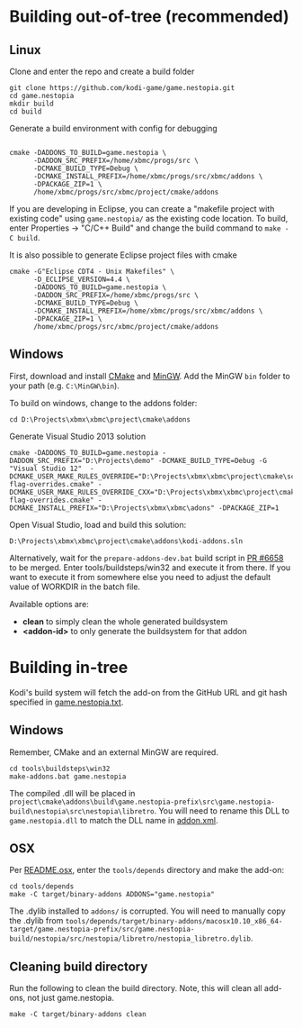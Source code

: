 # Building out-of-tree (recommended)

## Linux

Clone and enter the repo and create a build folder

```shell
git clone https://github.com/kodi-game/game.nestopia.git
cd game.nestopia
mkdir build
cd build
```

Generate a build environment with config for debugging

```shell

cmake -DADDONS_TO_BUILD=game.nestopia \
      -DADDON_SRC_PREFIX=/home/xbmc/progs/src \
      -DCMAKE_BUILD_TYPE=Debug \
      -DCMAKE_INSTALL_PREFIX=/home/xbmc/progs/src/xbmc/addons \
      -DPACKAGE_ZIP=1 \
      /home/xbmc/progs/src/xbmc/project/cmake/addons
```

If you are developing in Eclipse, you can create a "makefile project with existing code" using `game.nestopia/` as the existing code location. To build, enter Properties -> "C/C++ Build" and change the build command to `make -C build`.

It is also possible to generate Eclipse project files with cmake

```shell
cmake -G"Eclipse CDT4 - Unix Makefiles" \
      -D_ECLIPSE_VERSION=4.4 \
      -DADDONS_TO_BUILD=game.nestopia \
      -DADDON_SRC_PREFIX=/home/xbmc/progs/src \
      -DCMAKE_BUILD_TYPE=Debug \
      -DCMAKE_INSTALL_PREFIX=/home/xbmc/progs/src/xbmc/addons \
      -DPACKAGE_ZIP=1 \
      /home/xbmc/progs/src/xbmc/project/cmake/addons
```

## Windows

First, download and install [CMake](http://www.cmake.org/download/) and [MinGW](http://www.mingw.org/). Add the MinGW `bin` folder to your path (e.g. `C:\MinGW\bin`).

To build on windows, change to the addons folder:

```batch
cd D:\Projects\xbmx\xbmc\project\cmake\addons
```

Generate Visual Studio 2013 solution

```batch
cmake -DADDONS_TO_BUILD=game.nestopia -DADDON_SRC_PREFIX="D:\Projects\demo" -DCMAKE_BUILD_TYPE=Debug -G "Visual Studio 12"  -DCMAKE_USER_MAKE_RULES_OVERRIDE="D:\Projects\xbmx\xbmc\project\cmake\scripts\windows\c-flag-overrides.cmake" -DCMAKE_USER_MAKE_RULES_OVERRIDE_CXX="D:\Projects\xbmx\xbmc\project\cmake\scripts\windows\cxx-flag-overrides.cmake" -DCMAKE_INSTALL_PREFIX="D:\Projects\xbmx\xbmc\adons" -DPACKAGE_ZIP=1
```

Open Visual Studio, load and build this solution:

```
D:\Projects\xbmx\xbmc\project\cmake\addons\kodi-addons.sln
```

Alternatively, wait for the `prepare-addons-dev.bat` build script in [PR #6658](https://github.com/xbmc/xbmc/pull/6658) to be merged. Enter tools/buildsteps/win32 and execute it from there. If you want to execute it from somewhere else you need to adjust the default value of WORKDIR in the batch file.

Available options are:
* **clean** to simply clean the whole generated buildsystem
* **&lt;addon-id>** to only generate the buildsystem for that addon

# Building in-tree

Kodi's build system will fetch the add-on from the GitHub URL and git hash specified in [game.nestopia.txt](https://github.com/garbear/xbmc/blob/retroplayer-15alpha2/project/cmake/addons/addons/game.nestopia/game.nestopia.txt).

## Windows

Remember, CMake and an external MinGW are required.

```shell
cd tools\buildsteps\win32
make-addons.bat game.nestopia
```

The compiled .dll will be placed in `project\cmake\addons\build\game.nestopia-prefix\src\game.nestopia-build\nestopia\src\nestopia\libretro`. You will need to rename this DLL to `game.nestopia.dll` to match the DLL name in [addon.xml](https://github.com/kodi-game/game.nestopia/blob/master/game.nestopia/addon.xml).

## OSX

Per [README.osx](https://github.com/garbear/xbmc/blob/retroplayer-15alpha2/docs/README.osx), enter the `tools/depends` directory and make the add-on:

```shell
cd tools/depends
make -C target/binary-addons ADDONS="game.nestopia"
```

The .dylib installed to `addons/` is corrupted. You will need to manually copy the .dylib from `tools/depends/target/binary-addons/macosx10.10_x86_64-target/game.nestopia-prefix/src/game.nestopia-build/nestopia/src/nestopia/libretro/nestopia_libretro.dylib`.

## Cleaning build directory

Run the following to clean the build directory. Note, this will clean all add-ons, not just game.nestopia.

```shell
make -C target/binary-addons clean
```
